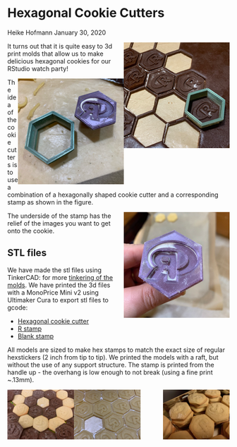 Hexagonal Cookie Cutters
================
Heike Hofmann
January 30, 2020

<img src="images/IMG_1839.png" align="right" width = "240"/>

It turns out that it is quite easy to 3d print molds that allow us to
make delicious hexagonal cookies for our RStudio watch
party\!

<img alt="cutter and stamp" src="images/IMG_1830.png" align="right" width = "240"/>

The idea of the cookie cutters is to use a combination of a hexagonally
shaped cookie cutter and a corresponding stamp as shown in the
figure.

<img alt="R stamp" src="images/IMG_1829.png" align="right" width = "240"/>

The underside of the stamp has the relief of the images you want to get
onto the cookie.

## STL files

We have made the stl files using TinkerCAD: for more
<a href="https://www.tinkercad.com/things/5W9p4xjzrwI-hexagonal-cookie-cutters">tinkering
of the molds</a>. We have printed the 3d files with a MonoPrice Mini v2
using Ultimaker Cura to export stl files to gcode:

  - <a href="STL files/HexagonCookieCutter.stl">Hexagonal cookie
    cutter</a>
  - <a href="STL files/RStampDeep.stl">R stamp</a>
  - <a href="STL files/HexStampBlank.stl">Blank stamp</a>

All models are sized to make hex stamps to match the exact size of
regular hexstickers (2 inch from tip to tip). We printed the models with
a raft, but without the use of any support structure. The stamp is
printed from the handle up - the overhang is low enough to not break
(using a fine print
\~.13mm).

<img alt="cookies" src="images/IMG_1832.png" align="right" width = "30%"/>
<img alt="cookies" src="images/IMG_1842.png" align="left" width = "30%"/>
<img alt="cookies" src="images/IMG_1831.png" align="middle" width = "30%"/>
